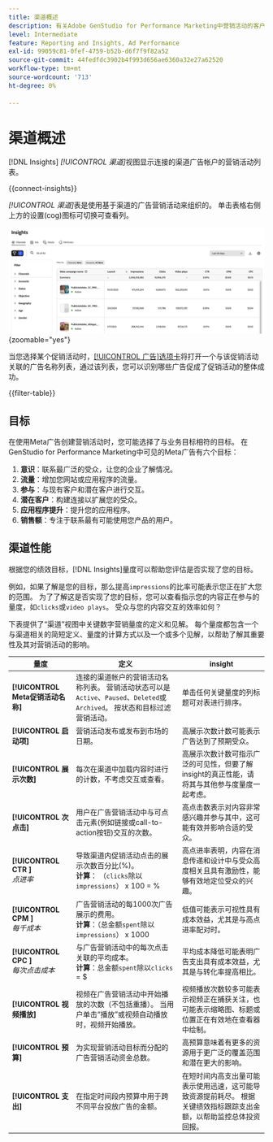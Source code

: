 ```yaml
---
title: 渠道概述
description: 有关Adobe GenStudio for Performance Marketing中营销活动的客户参与、性能、预算和支出的概述，请参阅。
level: Intermediate
feature: Reporting and Insights, Ad Performance
exl-id: 99059c81-0fef-4759-b52b-d6f7f9f82a52
source-git-commit: 44fedfdc3902b4f993d656ae6360a32e27a62520
workflow-type: tm+mt
source-wordcount: '713'
ht-degree: 0%

---
```


# 渠道概述

[!DNL Insights] _[!UICONTROL 渠道]_&#x200B;视图显示连接的渠道广告帐户的营销活动列表。

{{connect-insights}}

_[!UICONTROL 渠道]_&#x200B;表是使用基于渠道的广告营销活动来组织的。 单击表格右侧上方的设置(cog)图标可切换可查看列。

![渠道筛选器和表](/help/assets/insights-channels-filter.png){zoomable="yes"}

当您选择某个促销活动时，[[!UICONTROL 广告]选项卡](ads.md)将打开一个与该促销活动关联的广告名称列表，通过该列表，您可以识别哪些广告促成了促销活动的整体成功。

{{filter-table}}

## 目标

在使用Meta广告创建营销活动时，您可能选择了与业务目标相符的目标。 在GenStudio for Performance Marketing中可见的Meta广告有六个目标：

1. **意识**：联系最广泛的受众，让您的企业了解情况。
1. **流量**：增加您网站或应用程序的流量。
1. **参与**：与现有客户和潜在客户进行交互。
1. **潜在客户**：构建连接以扩展您的受众。
1. **应用程序提升**：提升您的应用程序。
1. **销售额**：专注于联系最有可能使用您产品的用户。

## 渠道性能

根据您的绩效目标，[!DNL Insights]量度可以帮助您评估是否实现了您的目标。

例如，如果了解是您的目标，那么提高`impressions`的比率可能表示您正在扩大您的范围。 为了了解这是否实现了您的目标，您可以查看指示您的内容正在参与的量度，如`clicks`或`video plays`。 受众与您的内容交互的效率如何？

下表提供了“渠道”视图中关键数字营销量度的定义和见解。 每个量度都包含一个与渠道相关的简短定义、量度的计算方式以及一个或多个见解，以帮助了解其重要性及其对营销活动的影响。

| 量度 | 定义 | insight |
| ----------- | ----------------------------- | -------------------------------- |
| **[!UICONTROL Meta促销活动名称]** | 连接的渠道帐户的营销活动名称列表。 营销活动状态可以是`Active`、`Paused`、`Deleted`或`Archived`。 按状态和目标过滤营销活动。 | 单击任何关键量度的列标题可对表进行排序。 |
| **[!UICONTROL 启动项]** | 营销活动发布或发布到市场的日期。 | 高展示次数计数可能表示广告达到了预期受众。 |
| **[!UICONTROL 展示次数]** | 每次在渠道中加载内容时进行的计数，不考虑交互或查看。 | 高展示次数计数可指示广泛的可见性，但要了解insight的真正性能，请将其与其他参与度量度一起考虑。 |
| **[!UICONTROL 次点击]** | 用户在广告营销活动中与可点击元素(例如链接或call-to-action按钮)交互的次数。 | 高点击数表示对内容非常感兴趣并参与其中，这可能有效并影响合适的受众。 |
| **[!UICONTROL CTR ]**<br>_点进率_ | 导致渠道内促销活动点击的展示次数百分比(%)。<br>**计算**： （`clicks`除以`impressions`） x 100 = % | 高点进率表明，内容在消息传递和设计中与受众高度相关且具有激励性，能够有效地定位受众的兴趣。 |
| **[!UICONTROL CPM ]**<br>_每千成本_ | 广告营销活动的每1000次广告展示的费用。 <br>**计算**：（总金额`spent`除以`impressions`） x 1000 | 低值可能表示可视性具有成本效益，尤其是与高点进率配对时。 |
| **[!UICONTROL CPC ]**<br>_每次点击成本_ | 与广告营销活动中的每次点击关联的平均成本。<br>**计算**：总金额`spent`除以`clicks` = $ | 平均成本降低可能表明广告支出具有成本效益，尤其是与转化率提高相比。 |
| **[!UICONTROL 视频播放]** | 视频在广告营销活动中开始播放的次数（不包括重播）。 当用户单击“播放”或视频自动播放时，视频开始播放。 | 视频播放次数较多可能表示视频正在捕获关注，也可能表示缩略图、标题或位置正在有效地在查看器中绘制。 |
| **[!UICONTROL 预算]** | 为实现营销活动目标而分配的广告营销活动资金总数。 | 高预算意味着有更多的资源用于更广泛的覆盖范围和潜在更大的影响。 |
| **[!UICONTROL 支出]** | 在指定时间段内预算中用于跨不同平台投放广告的金额。 | 在短时间内高支出量可能表示使用迅速，这可能导致资源提前耗尽。 根据关键绩效指标跟踪支出金额，以帮助监控总体投资回报。 |
